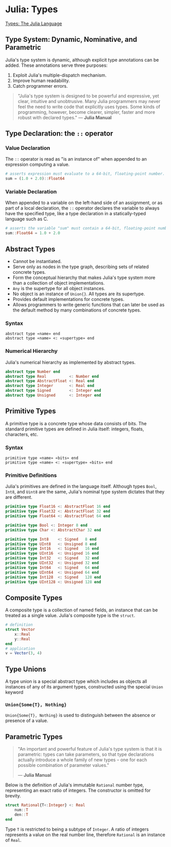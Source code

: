 # Julia: Types

[Types: The Julia Language](https://docs.julialang.org/en/v1/manual/types/#)

## Type System: Dynamic, Nominative, and Parametric

Julia's type system is dynamic, although explicit type annotations can be added.
These annotations serve three purposes:

1. Exploit Julia's multiple-dispatch mechanism.
2. Improve human readability.
3. Catch programmer errors.

> "Julia's type system is designed to be powerful and expressive, yet clear, intuitive 
> and unobtrusive. Many Julia programmers may never feel the need to write code that explicitly
> uses types. Some kinds of programming, however, become clearer, simpler, faster 
> and more robust with declared types." — **Julia Manual**

## Type Declaration: the `::` operator

### Value Declaration

The `::` operator is read as "is an instance of" when appended to an expression computing a value.

```julia
# asserts expression must evaluate to a 64-bit, floating-point number.
sum = (1.0 + 2.0)::Float64
```

### Variable Declaration

When appended to a variable on the left-hand side of an assignment, or as part of a local declaration, 
the `::` operator declares the variable to always have the specified type, like a type declaration 
in a statically-typed language such as C.

```julia
# asserts the variable "sum" must contain a 64-bit, floating-point number.
sum::Float64 = 1.0 + 2.0
```

## Abstract Types

- Cannot be instantiated.
- Serve only as nodes in the type graph, describing sets of related concrete types.
- Form the conceptual hierarchy that makes Julia's type system more than a collection 
  of object implementations.
- `Any` is the supertype for all object instances.
- No object is an instance of `Union{}`. All types are its supertype.
- Provides default implementations for concrete types.
- Allows programmers to write generic functions that can later be used as the 
  default method by many combinations of concrete types.

### Syntax

```
abstract type «name» end
abstract type «name» <: «supertype» end
```

### Numerical Hierarchy

Julia's numerical hierarchy as implemented by abstract types.

```julia
abstract type Number end
abstract type Real          <: Number end
abstract type AbstractFloat <: Real end
abstract type Integer       <: Real end
abstract type Signed        <: Integer end
abstract type Unsigned      <: Integer end
```

## Primitive Types

A primitive type is a concrete type whose data consists of bits. The standard primitive
types are defined in Julia itself: integers, floats, characters, etc.

### Syntax

```
primitive type «name» «bits» end
primitive type «name» <: «supertype» «bits» end
```

### Primitive Definitions

Julia's primitives are defined in the language itself. Although types `Bool`,
`Int8`, and `Uint8` are the same, Julia's nominal type system dictates that
they are different.

```julia
primitive type Float16 <: AbstractFloat 16 end
primitive type Float32 <: AbstractFloat 32 end
primitive type Float64 <: AbstractFloat 64 end

primitive type Bool <: Integer 8 end
primitive type Char <: AbstractChar 32 end

primitive type Int8    <: Signed   8 end
primitive type UInt8   <: Unsigned 8 end
primitive type Int16   <: Signed   16 end
primitive type UInt16  <: Unsigned 16 end
primitive type Int32   <: Signed   32 end
primitive type UInt32  <: Unsigned 32 end
primitive type Int64   <: Signed   64 end
primitive type UInt64  <: Unsigned 64 end
primitive type Int128  <: Signed   128 end
primitive type UInt128 <: Unsigned 128 end
```

## Composite Types

A composite type is a collection of named fields, an instance that can be treated 
as a single value. Julia's composite type is the `struct`.

```julia
# definition
struct Vector
    x::Real
    y::Real
end
# application
v = Vector(3, 4)
```
## Type Unions

A type union is a special abstract type which includes as objects all instances
of any of its argument types, constructed using the special `Union` keyword

### `Union{Some{T}, Nothing}`

`Union{Some{T}, Nothing}` is used to distinguish between the absence
or presence of a value.

## Parametric Types

> "An important and powerful feature of Julia's type system is that it is parametric: 
> types can take parameters, so that type declarations actually introduce a whole family 
> of new types – one for each possible combination of parameter values." 
> 
> — **Julia Manual**

Below is the definition of Julia's immutable `Rational` number type, representing
an exact ratio of integers. The constructor is omitted for brevity.

```julia
struct Rational{T<:Integer} <: Real
    num::T
    den::T
end
```

Type `T` is restricted to being a subtype of `Integer`. A ratio of integers represents
a value on the real number line, therefore `Rational` is an instance of `Real`.
